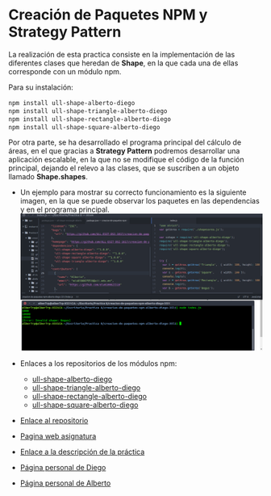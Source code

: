 # Creación de Paquetes NPM y Strategy Pattern

La realización de esta practica consiste en la implementación de las diferentes clases que heredan de **Shape**, en la que cada una de ellas corresponde con un módulo npm.

Para su instalación:
```
npm install ull-shape-alberto-diego
npm install ull-shape-triangle-alberto-diego
npm install ull-shape-rectangle-alberto-diego
npm install ull-shape-square-alberto-diego
```

Por otra parte, se ha desarrollado el programa principal del cálculo de áreas, en el que gracias a **Strategy Pattern** podremos desarrollar una aplicación escalable, en la que no se modifique el código de la función principal, dejando el relevo a las clases, que se suscriben a un objeto llamado **Shape.shapes**.

* Un ejemplo para mostrar su correcto funcionamiento es la siguiente imagen, en la que se puede observar los paquetes en las dependencias y en el programa principal.
![imagen](images/ejecucion.png)

* Enlaces a los repositorios de los módulos npm:
  * [ull-shape-alberto-diego](https://github.com/ULL-ESIT-DSI-1617/creacion-de-paquetes-npm-alberto-diego)
  * [ull-shape-triangle-alberto-diego](https://github.com/ULL-ESIT-DSI-1617/creacion-de-paquetes-npm-alberto-diego-triangle)
  * [ull-shape-rectangle-alberto-diego](https://github.com/ULL-ESIT-DSI-1617/creacion-de-paquetes-npm-alberto-diego-rectangle)
  * [ull-shape-square-alberto-diego](https://github.com/ULL-ESIT-DSI-1617/creacion-de-paquetes-npm-alberto-diego-square)




* [Enlace al repositorio](https://github.com/ULL-ESIT-DSI-1617/creacion-de-paquetes-npm-alberto-diego-35l1)
* [Pagina web asignatura](https://campusvirtual.ull.es/1617/course/view.php?id=1136)
* [Enlace a la descripción de la práctica](https://casianorodriguezleon.gitbooks.io/ull-esit-1617/content/practicas/practicamodulestrategypattern.html)


* [Página personal de Diego](https://alu0100761252.github.io)
* [Página personal de Alberto](https://alu0100825510.github.io)
